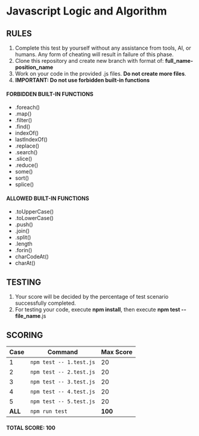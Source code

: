 # Javascript Logic and Algorithm

## RULES

1. Complete this test by yourself without any assistance from tools, AI, or humans. Any form of cheating will result in failure of this phase.
1. Clone this repository and create new branch with format of: **full_name-position_name**
1. Work on your code in the provided .js files. **Do not create more files**.
1. **IMPORTANT: Do not use forbidden built-in functions**

#### FORBIDDEN BUILT-IN FUNCTIONS
- .foreach()
- .map()
- .filter()
- .find()
- indexOf()
- lastIndexOf()
- .replace()
-	.search()
- .slice()
- .reduce()
- some()
- sort()
- splice()

#### ALLOWED BUILT-IN FUNCTIONS
- .toUpperCase()
- .toLowerCase()
- .push()
- .join()
- .split()
- .length
- .forin()
- charCodeAt()
- charAt()


## TESTING
1. Your score will be decided by the percentage of test scenario successfully completed.
2. For testing your code, execute **npm install**, then execute **npm test -- file_name**.js


## SCORING

  | Case | Command                 | Max Score |
  | ---- | ----------------------- | --------- |
  | 1    | `npm test -- 1.test.js` | 20        |
  | 2    | `npm test -- 2.test.js` | 20        |
  | 3    | `npm test -- 3.test.js` | 20        |
  | 4    | `npm test -- 4.test.js` | 20        |
  | 5    | `npm test -- 5.test.js` | 20        |
  |**ALL**| `npm run test`      | **100**      |

  #### TOTAL SCORE: 100